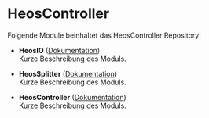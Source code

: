 # HeosController

Folgende Module beinhaltet das HeosController Repository:

- __HeosIO__ ([Dokumentation](HeosIO))  
	Kurze Beschreibung des Moduls.

- __HeosSplitter__ ([Dokumentation](HeosSplitter))  
	Kurze Beschreibung des Moduls.

- __HeosController__ ([Dokumentation](HeosController))  
	Kurze Beschreibung des Moduls.